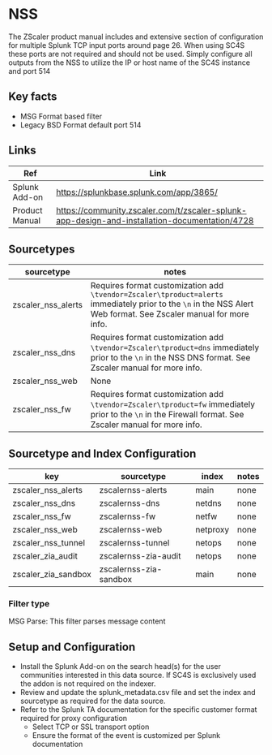 # NSS

The ZScaler product manual includes and extensive section of configuration for multiple Splunk TCP input ports around page
26. When using SC4S these ports are not required and should not be used. Simply configure all outputs from the NSS to utilize
the IP or host name of the SC4S instance and port 514

## Key facts

* MSG Format based filter
* Legacy BSD Format default port 514

## Links

| Ref            | Link                                                                                                    |
|----------------|---------------------------------------------------------------------------------------------------------|
| Splunk Add-on  | <https://splunkbase.splunk.com/app/3865/>                                                                 |
| Product Manual | <https://community.zscaler.com/t/zscaler-splunk-app-design-and-installation-documentation/4728>                                                      |

## Sourcetypes

| sourcetype     | notes                                                                                                   |
|----------------|---------------------------------------------------------------------------------------------------------|
| zscaler_nss_alerts  | Requires format customization add ``\tvendor=Zscaler\tproduct=alerts`` immediately prior to the ``\n`` in the NSS Alert Web format. See Zscaler manual for more info. |
| zscaler_nss_dns  | Requires format customization  add ``\tvendor=Zscaler\tproduct=dns`` immediately prior to the ``\n`` in the NSS DNS format. See Zscaler manual for more info. |
| zscaler_nss_web  | None    |
| zscaler_nss_fw  | Requires format customization add ``\tvendor=Zscaler\tproduct=fw`` immediately prior to the ``\n`` in the Firewall format. See Zscaler manual for more info. |

## Sourcetype and Index Configuration

| key                 | sourcetype             | index    | notes   |
|---------------------|------------------------|----------|---------|
| zscaler_nss_alerts  | zscalernss-alerts      | main     | none    |
| zscaler_nss_dns     | zscalernss-dns         | netdns   | none    |
| zscaler_nss_fw      | zscalernss-fw          | netfw    | none    |
| zscaler_nss_web     | zscalernss-web         | netproxy | none    |
| zscaler_nss_tunnel  | zscalernss-tunnel      | netops   | none    |
| zscaler_zia_audit   | zscalernss-zia-audit   | netops   | none    |
| zscaler_zia_sandbox | zscalernss-zia-sandbox | main     | none    |

### Filter type

MSG Parse: This filter parses message content

## Setup and Configuration

* Install the Splunk Add-on on the search head(s) for the user communities interested in this data source. If SC4S is exclusively used the addon is not required on the indexer.
* Review and update the splunk_metadata.csv file and set the index and sourcetype as required for the data source.
* Refer to the Splunk TA documentation for the specific customer format required for proxy configuration
  * Select TCP or SSL transport option
  * Ensure the format of the event is customized per Splunk documentation
